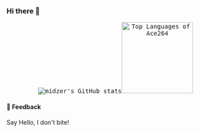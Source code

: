 ### Hi there 👋


<p align="center">
  <kbd><img src="https://github-readme-stats.vercel.app/api?username=Ace264&show_icons=true&hide_title=true&hide_border=true&theme=tokyonight" alt="midzer's GitHub stats"><img height="165" src="https://github-readme-stats.vercel.app/api/top-langs/?username=Ace264&layout=compact&langs_count=8&hide_border=true&theme=tokyonight" alt="Top Languages of Ace264"></kbd>
</p>

#### 💬 Feedback

Say Hello, I don't bite!
